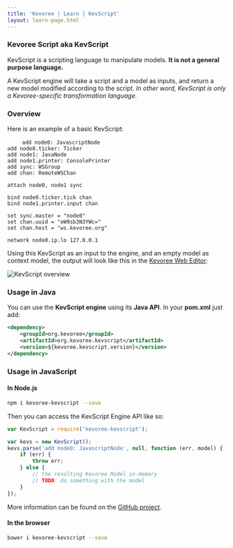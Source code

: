```yaml
---
title: 'Kevoree | Learn | KevScript'
layout: learn-page.html
---
```

### Kevoree Script aka KevScript
KevScript is a scripting language to manipulate models. **It is not a general purpose language.**  

A KevScript engine will take a script and a model as inputs, and return a new model modified according to the script.
*In other word, KevScript is only a Kevoree-specific transformation language.*

### Overview
Here is an example of a basic KevScript:
<pre>
    <code class="hljs nohighlight">add node0: JavascriptNode
add node0.ticker: Ticker
add node1: JavaNode
add node1.printer: ConsolePrinter
add sync: WSGroup
add chan: RemoteWSChan

attach node0, node1 sync

bind node0.ticker.tick chan
bind node1.printer.input chan

set sync.master = "node0"
set chan.uuid = "eW9sb3N3YWc="
set chan.host = "ws.kevoree.org"

network node0.ip.lo 127.0.0.1</code>
</pre>

Using this KevScript as an input to the engine, and an empty model as context
model, the output will look like this in the [Kevoree Web Editor](http://editor.kevoree.org):

![KevScript overview](/images/learn/kevscript/model_overview.png)

### Usage in Java
You can use the **KevScript engine** using its **Java API**.
In your **pom.xml** just add:
```xml
<dependency>
    <groupId>org.kevoree</groupId>
    <artifactId>org.kevoree.kevscript</artifactId>
    <version>${kevoree.kevscript.version}</version>
</dependency>
```

### Usage in JavaScript
#### In Node.js
```bash
npm i kevoree-kevscript --save
```

Then you can access the KevScript Engine API like so:
```js
var KevScript = require('kevoree-kevscript');

var kevs = new KevScript();
kevs.parse('add node0: JavascriptNode', null, function (err, model) {
    if (err) {
        throw err;
    } else {
        // the resulting Kevoree Model in-memory
        // TODO: do something with the model
    }
});
```
More information can be found on the [GitHub project](https://github.com/kevoree/kevoree-js-kevscript).

#### In the browser
```bash
bower i kevoree-kevscript --save
```
